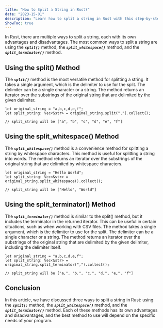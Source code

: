 ```yaml
---
title: "How to Split a String in Rust?"
date: "2023-15-01"
description: "Learn how to split a string in Rust with this step-by-step guide. Understand the different methods and techniques for string splitting in this comprehensive article. #Rust #StringManipulation #Programming"
ShowToc: true
---
```


In Rust, there are multiple ways to split a string, each with its own advantages and disadvantages. The most common ways to split a string are using the ***`split()`*** method, the ***`split_whitespace()`*** method, and the ***`split_terminator()`*** method.

## Using the split() Method

The ***`split()`*** method is the most versatile method for splitting a string. It takes a single argument, which is the delimiter to use for the split. The delimiter can be a single character or a string. The method returns an iterator over the substrings of the original string that are delimited by the given delimiter.

```
let original_string = "a,b,c,d,e,f";
let split_string: Vec<&str> = original_string.split(",").collect();

// split_string will be ["a", "b", "c", "d", "e", "f"]
```

## Using the split_whitespace() Method

The ***`split_whitespace()`*** method is a convenience method for splitting a string by whitespace characters. This method is useful for splitting a string into words. The method returns an iterator over the substrings of the original string that are delimited by whitespace characters.

```
let original_string = "Hello World";
let split_string: Vec<&str> = original_string.split_whitespace().collect();

// split_string will be ["Hello", "World"]
```

## Using the split_terminator() Method

The ***`split_terminator()`*** method is similar to the split() method, but it includes the terminator in the returned iterator. This can be useful in certain situations, such as when working with CSV files. The method takes a single argument, which is the delimiter to use for the split. The delimiter can be a single character or a string. The method returns an iterator over the substrings of the original string that are delimited by the given delimiter, including the delimiter itself.

```
let original_string = "a,b,c,d,e,f";
let split_string: Vec<&str> = original_string.split_terminator(",").collect();

// split_string will be ["a,", "b,", "c,", "d,", "e,", "f"]
```

## Conclusion

In this article, we have discussed three ways to split a string in Rust: using the ***`split()`*** method, the ***`split_whitespace()`*** method, and the ***`split_terminator()`*** method. Each of these methods has its own advantages and disadvantages, and the best method to use will depend on the specific needs of your program.

